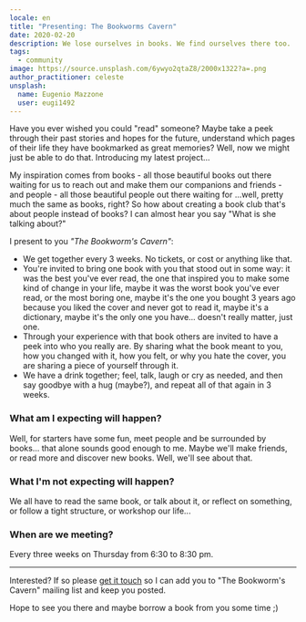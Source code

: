```yaml
---
locale: en
title: "Presenting: The Bookworms Cavern"
date: 2020-02-20
description: We lose ourselves in books. We find ourselves there too. 
tags:
  - community
image: https://source.unsplash.com/6ywyo2qtaZ8/2000x1322?a=.png
author_practitioner: celeste
unsplash:
  name: Eugenio Mazzone
  user: eugi1492
---
```


Have you ever wished you could "read" someone? Maybe take a peek through their past stories and hopes for the future,
understand which pages of their life they have bookmarked as great memories? Well, now we might just be able to do that.
Introducing my latest project...

My inspiration comes from books - all those beautiful books out there waiting for us to reach out and make them our
companions and friends - and people - all those beautiful people out there waiting for ...well, pretty much the same as
books, right? So how about creating a book club that's about people instead of books? I can almost hear you say "What is
she talking about?"
 
I present to you *"The Bookworm's Cavern"*:
 
* We get together every 3 weeks. No tickets, or cost or anything like that.
* You're invited to bring one book with you that stood out in some way: it was the best you've ever read, the one that
inspired you to make some kind of change in your life, maybe it was the worst book you've ever read, or the most boring
one, maybe it's the one you bought 3 years ago because you liked the cover and never got to read it, maybe it's a
dictionary, maybe it's the only one you have... doesn't really matter, just one.
* Through your experience with that book others are invited to have a peek into who you really are. By sharing what the
book meant to you, how you changed with it, how you felt, or why you hate the cover, you are sharing a piece of yourself
through it.
* We have a drink together; feel, talk, laugh or cry as needed, and then say goodbye with a hug (maybe?), and repeat
all of that again in 3 weeks.
 
### What am I expecting will happen?
Well, for starters have some fun, meet people and be surrounded by books... that
alone sounds good enough to me. Maybe we'll make friends, or read more and discover new books. Well, we'll see about that.
 
### What I'm not expecting will happen?
We all have to read the same book, or talk about it, or reflect on something, or
follow a tight structure, or workshop our life...

### When are we meeting?
Every three weeks on Thursday from 6:30 to 8:30 pm.

----
 
Interested? If so please [get it touch](/contact/) so I can add you to "The Bookworm's Cavern" mailing list and keep you
posted.
 
Hope to see you there and maybe borrow a book from you some time ;)

